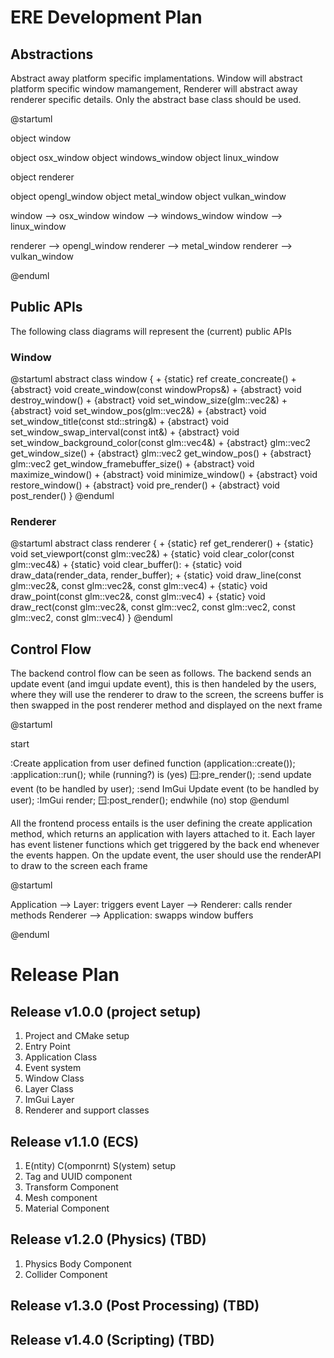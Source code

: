# ERE Development Plan

## Abstractions

Abstract away platform specific implamentations. Window will abstract platform specific window mamangement, Renderer will abstract away renderer specific details. Only the abstract base class should be used.

@startuml

object window

object osx_window
object windows_window
object linux_window

object renderer

object opengl_window
object metal_window
object vulkan_window

window --> osx_window
window --> windows_window
window --> linux_window

renderer --> opengl_window
renderer --> metal_window
renderer --> vulkan_window

@enduml


## Public APIs

The following class diagrams will represent the (current) public APIs

### Window

@startuml
abstract class window {
    + {static} ref<window> create_concreate()
    + {abstract} void create_window(const windowProps&)
    + {abstract} void destroy_window()
    + {abstract} void set_window_size(glm::vec2&)
    + {abstract} void set_window_pos(glm::vec2&)
    + {abstract} void set_window_title(const std::string&)
    + {abstract} void set_window_swap_interval(const int&)
    + {abstract} void set_window_background_color(const glm::vec4&)
    + {abstract} glm::vec2 get_window_size()
    + {abstract} glm::vec2 get_window_pos()
    + {abstract} glm::vec2 get_window_framebuffer_size()
    + {abstract} void maximize_window()
    + {abstract} void minimize_window()
    + {abstract} void restore_window()
    + {abstract} void pre_render()
    + {abstract} void post_render()
}
@enduml

### Renderer

@startuml
abstract class renderer {
    + {static} ref<renderer> get_renderer()
    + {static} void set_viewport(const glm::vec2&)
    + {static} void clear_color(const glm::vec4&)
    + {static} void clear_buffer():
    + {static} void draw_data(render_data, render_buffer);
    + {static} void draw_line(const glm::vec2&, const glm::vec2&, const glm::vec4)
    + {static} void draw_point(const glm::vec2&, const glm::vec4)
    + {static} void draw_rect(const glm::vec2&, const glm::vec2, const glm::vec2, const glm::vec2, const glm::vec4)
}
@enduml


## Control Flow

The backend control flow can be seen as follows. The backend sends an update event (and imgui update event), this is then handeled by the users, where they will use the renderer to draw to the screen, the screens buffer is then swapped in the post renderer method and displayed on the next frame

@startuml

start

:Create application from user defined function (application::create());
:application::run();
while (running?) is (yes)
    :window::pre_render();
    :send update event (to be handled by user);
    :send ImGui Update event (to be handled by user);
    :ImGui render;
    :window::post_render();
endwhile (no)
stop
@enduml

All the frontend process entails is the user defining the create application method, which returns an application with layers attached to it. Each layer has event listener functions which get triggered by the back end whenever the events happen. On the update event, the user should use the renderAPI to draw to the screen each frame


@startuml

Application --> Layer: triggers event
Layer --> Renderer: calls render methods
Renderer --> Application: swapps window buffers

@enduml


# Release Plan

## Release v1.0.0 (project setup)

  1. Project and CMake setup
  2. Entry Point
  3. Application Class
  4. Event system
  5. Window Class
  6. Layer Class
  7. ImGui Layer
  8. Renderer and support classes

## Release v1.1.0 (ECS)

  1. E(ntity) C(omponrnt) S(ystem) setup
  2. Tag and UUID component
  3. Transform Component
  4. Mesh component
  5. Material Component

## Release v1.2.0 (Physics) (TBD)

  1. Physics Body Component
  2. Collider Component


## Release v1.3.0 (Post Processing) (TBD)
## Release v1.4.0 (Scripting) (TBD)

